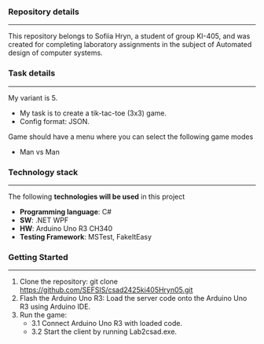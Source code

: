 ### Repository details
---
This repository belongs to Sofiia Hryn, a student of group KI-405, and was created for completing laboratory assignments in the subject of Automated design of computer systems.
### Task details
---
My variant is 5.
* My task is to create a tik-tac-toe (3x3) game.
* Config format: JSON.

Game should have a menu where you can select the following game modes
* Man vs Man
### Technology stack
---
The following **technologies will be used** in this project
* **Programming language**: C#
* **SW**: .NET WPF
* **HW**: Arduino Uno R3 CH340
* **Testing Framework**: MSTest, FakeItEasy
### Getting Started
---
1. Clone the repository: git clone https://github.com/SEFSIS/csad2425ki405Hryn05.git
2. Flash the Arduino Uno R3: Load the server code onto the Arduino Uno R3 using Arduino IDE.
3. Run the game:
   * 3.1 Connect Arduino Uno R3 with loaded code.
   * 3.2 Start the client by running Lab2csad.exe.
